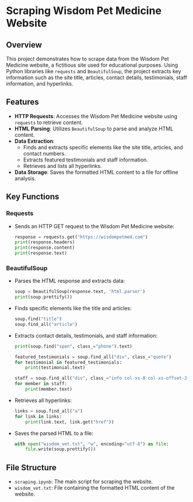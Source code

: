 # Scraping Wisdom Pet Medicine Website

## Overview
This project demonstrates how to scrape data from the Wisdom Pet Medicine website, a fictitious site used for educational purposes. Using Python libraries like `requests` and `BeautifulSoup`, the project extracts key information such as the site title, articles, contact details, testimonials, staff information, and hyperlinks.

## Features
- **HTTP Requests**: Accesses the Wisdom Pet Medicine website using `requests` to retrieve content.
- **HTML Parsing**: Utilizes `BeautifulSoup` to parse and analyze HTML content.
- **Data Extraction**:
  - Finds and extracts specific elements like the site title, articles, and contact numbers.
  - Extracts featured testimonials and staff information.
  - Retrieves and lists all hyperlinks.
- **Data Storage**: Saves the formatted HTML content to a file for offline analysis.

## Key Functions
### Requests
- Sends an HTTP GET request to the Wisdom Pet Medicine website:
  ```python
  response = requests.get("https://wisdompetmed.com")
  print(response.headers)
  print(response.content)
  print(response.text)
  ```

### BeautifulSoup
- Parses the HTML response and extracts data:
  ```python
  soup = BeautifulSoup(response.text, 'html.parser')
  print(soup.prettify())
  ```
- Finds specific elements like the title and articles:
  ```python
  soup.find("title")
  soup.find_all("article")
  ```
- Extracts contact details, testimonials, and staff information:
  ```python
  print(soup.find("span", class_="phone").text)

  featured_testimonials = soup.find_all("div", class_="quote")
  for testimonial in featured_testimonials:
      print(testimonial.text)

  staff = soup.find_all("div", class_="info col-xs-8 col-xs-offset-2 col-sm-7 col-sm-offset-0 col-md-6 col-lg-8")
  for member in staff:
      print(member.text)
  ```
- Retrieves all hyperlinks:
  ```python
  links = soup.find_all("a")
  for link in links:
      print(link.text, link.get("href"))
  ```

- Saves the parsed HTML to a file:
  ```python
  with open("wisdom_vet.txt", "w", encoding="utf-8") as file:
      file.write(soup.prettify())
  ```

## File Structure
- `scraping.ipynb`: The main script for scraping the website.
- `wisdom_vet.txt`: File containing the formatted HTML content of the website.
